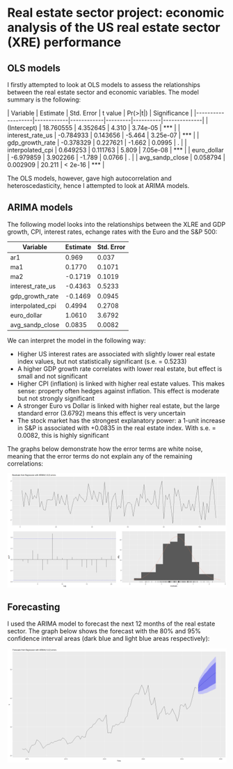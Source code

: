 # Real estate sector project: economic analysis of the US real estate sector (XRE) performance

## OLS models

I firstly attempted to look at OLS models to assess the relationships between the real estate sector and economic variables. The model summary is the following:


| Variable          | Estimate   | Std. Error | t value | Pr(>|t|) | Significance |
|-------------------|------------|------------|---------|----------|--------------|
| (Intercept)       | 18.760555  | 4.352645   | 4.310   | 3.74e-05 | ***          |
| interest_rate_us  | -0.784933  | 0.143656   | -5.464  | 3.25e-07 | ***          |
| gdp_growth_rate   | -0.378329  | 0.227621   | -1.662  | 0.0995   | .            |
| interpolated_cpi  | 0.649253   | 0.111763   | 5.809   | 7.05e-08 | ***          |
| euro_dollar       | -6.979859  | 3.902266   | -1.789  | 0.0766   | .            |
| avg_sandp_close   | 0.058794   | 0.002909   | 20.211  | < 2e-16  | ***          |




The OLS models, however, gave high autocorrelation and heteroscedasticity, hence I attempted to look at ARIMA models. 


## ARIMA models
The following model looks into the relationships between the XLRE and GDP growth, CPI, interest rates, echange rates with the Euro and the S&P 500:

| Variable          | Estimate | Std. Error |
|-------------------|----------|------------|
| ar1               | 0.969    | 0.037      |
| ma1               | 0.1770   | 0.1071     |
| ma2               | -0.1719  | 0.1019     |
| interest_rate_us  | -0.4363  | 0.5233     |
| gdp_growth_rate   | -0.1469  | 0.0945     |
| interpolated_cpi  | 0.4994   | 0.2708     |
| euro_dollar       | 1.0610   | 3.6792     |
| avg_sandp_close   | 0.0835   | 0.0082     |


We can interpret the model in the following way:

* Higher US interest rates are associated with slightly lower real estate index values, but not statistically significant (s.e. = 0.5233)
* A higher GDP growth rate correlates with lower real estate, but effect is small and not significant
* Higher CPI (inflation) is linked with higher real estate values. This makes sense: property often hedges against inflation. This effect is moderate but not strongly significant
* A stronger Euro vs Dollar is linked with higher real estate, but the large standard error (3.6792) means this effect is very uncertain
* The stock market has the strongest explanatory power: a 1-unit increase in S&P is associated with +0.0835 in the real estate index. With s.e. = 0.0082, this is highly significant

The graphs below demonstrate how the error terms are white noise, meaning that the error terms do not explain any of the remaining correlations:

![](ARIMA%20model%20residuals%20white%20noise.png)



## Forecasting
I used the ARIMA model to forecast the next 12 months of the real estate sector. The graph below shows the forecast with the 80% and 95% confidence interval areas (dark blue and light blue areas respectively):

![](ARIMA%20forecast%20of%20real%20estate%20with%20ARIMA%20external%20regressors.png)



